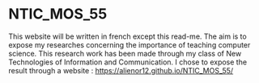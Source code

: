 # NTIC_MOS_55
This website will be written in french except this read-me. The aim is to expose my researches concerning the importance of teaching computer science. This research work has been made through my class of New Technologies of Information and Communication. I chose to expose the result through a website : https://alienor12.github.io/NTIC_MOS_55/
